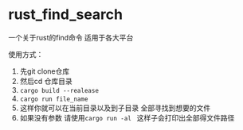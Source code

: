 # rust_find_search

一个关于rust的find命令 适用于各大平台

使用方式：
1. 先git clone仓库
2. 然后cd 仓库目录
3. ```cargo build --realease```
4. ```cargo run file_name```
5. 这样你就可以在当前目录以及到子目录 全部寻找到想要的文件
6. 如果没有参数 请使用```cargo run -al ``` 这样子会打印出全部得文件路径

